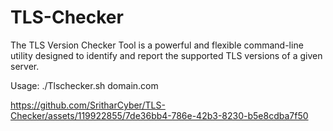 # TLS-Checker
The TLS Version Checker Tool is a powerful and flexible command-line utility designed to identify and report the supported TLS versions of a given server. 


 Usage: ./Tlschecker.sh domain.com

https://github.com/SritharCyber/TLS-Checker/assets/119922855/7de36bb4-786e-42b3-8230-b5e8cdba7f50

